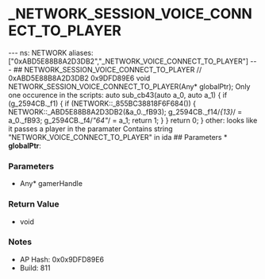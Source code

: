 # _NETWORK_SESSION_VOICE_CONNECT_TO_PLAYER

--- ns: NETWORK aliases: ["0xABD5E88B8A2D3DB2","_NETWORK_VOICE_CONNECT_TO_PLAYER"] --- ## NETWORK_SESSION_VOICE_CONNECT_TO_PLAYER  // 0xABD5E88B8A2D3DB2 0x9DFD89E6 void NETWORK_SESSION_VOICE_CONNECT_TO_PLAYER(Any* globalPtr);  Only one occurence in the scripts: auto sub_cb43(auto a_0, auto a_1) { if (g_2594CB._f1) { if (NETWORK::_855BC38818F6F684()) { NETWORK::_ABD5E88B8A2D3DB2(&a_0._fB93); g_2594CB._f14/*{13}*/ = a_0._fB93; g_2594CB._f4/*"64"*/ = a_1; return 1; } } return 0; } other: looks like it passes a player in the paramater Contains string "NETWORK_VOICE_CONNECT_TO_PLAYER" in ida  ## Parameters * **globalPtr**:

### Parameters
* Any* gamerHandle

### Return Value
* void

### Notes
* AP Hash: 0x0x9DFD89E6
* Build: 811

